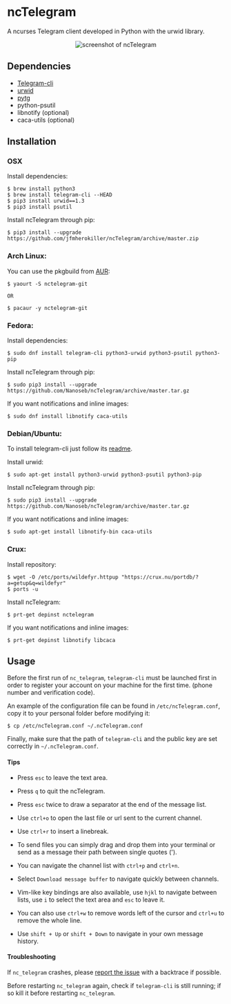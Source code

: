 # ncTelegram

A ncurses Telegram client developed in Python with the urwid library.

<p align="center">
  <img src="http://pix.toile-libre.org/upload/original/1457204711.png" alt="screenshot of ncTelegram"/>
</p>

## Dependencies

* [Telegram-cli](https://github.com/vysheng/tg)
* [urwid](http://urwid.org)
* [pytg](https://github.com/luckydonald/pytg)
* python-psutil
* libnotify (optional)
* caca-utils (optional)

## Installation
### OSX
Install dependencies:

```
$ brew install python3
$ brew install telegram-cli --HEAD
$ pip3 install urwid==1.3
$ pip3 install psutil
```
Install ncTelegram through pip:
```
$ pip3 install --upgrade https://github.com/jfmherokiller/ncTelegram/archive/master.zip
```

### Arch Linux:

You can use the pkgbuild from [AUR](https://aur.archlinux.org/packages/nctelegram-git/):

```
$ yaourt -S nctelegram-git

OR

$ pacaur -y nctelegram-git
```

### Fedora:

Install dependencies:

```
$ sudo dnf install telegram-cli python3-urwid python3-psutil python3-pip
```

Install ncTelegram through pip:
```
$ sudo pip3 install --upgrade https://github.com/Nanoseb/ncTelegram/archive/master.tar.gz
```

If you want notifications and inline images:

```
$ sudo dnf install libnotify caca-utils
```

### Debian/Ubuntu:

To install telegram-cli just follow its [readme](https://github.com/vysheng/tg).

Install urwid:

```
$ sudo apt-get install python3-urwid python3-psutil python3-pip
```

Install ncTelegram through pip:

```
$ sudo pip3 install --upgrade https://github.com/Nanoseb/ncTelegram/archive/master.tar.gz
```

If you want notifications and inline images:

```
$ sudo apt-get install libnotify-bin caca-utils
```

### Crux:

Install repository:

```
$ wget -O /etc/ports/wildefyr.httpup "https://crux.nu/portdb/?a=getup&q=wildefyr"
$ ports -u
```

Install ncTelegram:

```
$ prt-get depinst nctelegram
```

If you want notifications and inline images:

```
$ prt-get depinst libnotify libcaca
```

## Usage

Before the first run of `nc_telegram`, `telegram-cli` must be launched first in
order to register your account on your machine for the first time. (phone number
and verification code).

An example of the configuration file can be found in `/etc/ncTelegram.conf`,
copy it to your personal folder before modifying it:

```
$ cp /etc/ncTelegram.conf ~/.ncTelegram.conf
```

Finally, make sure that the path of `telegram-cli` and the public key are set
correctly in `~/.ncTelegram.conf`.

#### Tips

- Press `esc` to leave the text area.

- Press `q` to quit the ncTelegram.

- Press `esc` twice to draw a separator at the end of the message list.

- Use `ctrl+o` to open the last file or url sent to the current channel.

- Use `ctrl+r` to insert a linebreak.

- To send files you can simply drag and drop them into your terminal or send as
a message their path between single quotes (').

- You can navigate the channel list with `ctrl+p` and `ctrl+n`.

- Select `Download message buffer` to navigate quickly between channels.

- Vim-like key bindings are also available, use `hjkl` to navigate between
lists, use `i` to select the text area and `esc` to leave it.

- You can also use `ctrl+w` to remove words left of the cursor and `ctrl+u` to remove the whole line.

- Use `shift + Up` or `shift + Down` to navigate in your own message history.

#### Troubleshooting

If `nc_telegram` crashes, please [report the
issue](https://github.com/Nanoseb/ncTelegram/issues/new) with a backtrace if
possible.

Before restarting `nc_telegram` again, check if `telegram-cli` is
still running; if so kill it before restarting `nc_telegram`.
